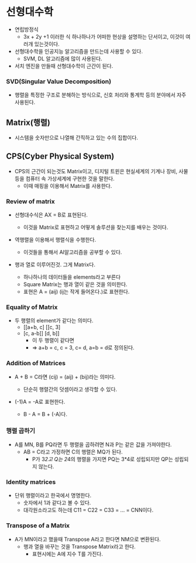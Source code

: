 # 선형대수학
- 연립방정식
    - 3x + 2y +1 이러한 식 하나하나가 어떠한 현상을 설명하는 단서이고, 이것이 여러개 있는것이다.
- 선형대수학을 인공지능 알고리즘을 만드는데 사용할 수 있다.
    - SVM, DL 알고리즘에 많이 사용된다.
- 서치 엔진을 만들때 선형대수학이 근간이 된다.

### SVD(Singular Value Decomposition)
- 행렬을 특정한 구조로 분해하는 방식으로, 신호 처리와 통계학 등의 분야에서 자주 사용된다.

## Matrix(행렬)
- 시스템을 숫자만으로 나열해 간직하고 있는 수의 집합이다.
## CPS(Cyber Physical System)
- CPS의 근간이 되는것도 Matrix이고, 디지털 트윈은 현실세계의 기계나 장비, 사물등을 컴퓨터 속 가상세계에 구현한 것을 말한다.
    - 이때 매핑을 이용해서 Matrix를 사용한다.

### Review of matrix
- 선형대수식은 AX = B로 표현된다.
    - 이것을 Matrix로 표현하고 어떻게 솔루션을 찾는지를 배우는 것이다.
-  역행렬을 이용해서 행렬식을 수행한다.
    - 이것들을 통해서 AI알고리즘을 공부할 수 있다.

- 행과 열로 이루어진것. 그게 Matrix다.
    - 하나하나의 데이터들을 elements라고 부른다
    - Square Matrix는 행과 열이 같은 것을 의미한다.
    - 표현은 A = (aij) (ij는 작게 들어온다.)로 표현한다.

### Equality of Matrix

- 두 행렬의 element가 같다는 의미다.
    - [[a+b, c]       [[c, 3]
    -  [c, a-b]]       [d, b]] 
        - 이 두 행렬이 같다면 
        - => a+b = c, c = 3, c= d, a=b = d로 정의된다.

### Addition of Matrices
- A + B = C라면 (cij) = (aij) + (bij)라는 의미다.
    - 단순히 행렬간의 덧셈이라고 생각할 수 있다.

- (-1)A = -A로 표현한다.
    - B - A = B + (-A)다.

### 행렬 곱하기

- A를 MN, B를 PQ라면 두 행렬을 곱하려면 N과 P는 같은 값을 가져야한다.
    - AB = C라고 가정하면 C의 행렬은 MQ가 된다.
        - P가 3*2고 Q는 2*4의 행렬을 가지면 PQ는 3*4로 성립되지만 QP는 성립되지 않는다.

### Identity matrices
- 단위 행렬이라고 한국에서 명명한다.
    - 숫자에서 1과 같다고 볼 수 있다.
    - 대각원소라고도 하는데 C11 = C22 = C33 = ... = CNN이다.

### Transpose of a Matrix
- A가 MN이라고 했을때 Transpose A라고 한다면 NM으로 변환된다.
    - 행과 열을 바꾸는 것을 Transpose Matrix라고 한다.
        - 표현시에는 A에 지수 T를 가진다.